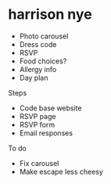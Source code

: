 # harrison nye

- Photo carousel
- Dress code
- RSVP
- Food choices?
- Allergy info
- Day plan

Steps

- Code base website
- RSVP page
- RSVP form
- Email responses

To do

- Fix carousel
- Make escape less cheesy
